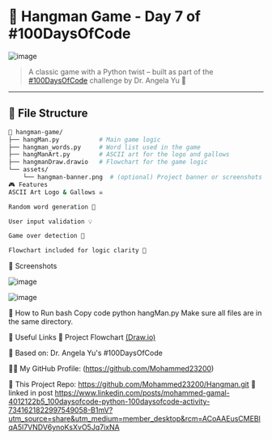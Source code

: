 # 🎯 Hangman Game - Day 7 of #100DaysOfCode

![image](https://github.com/user-attachments/assets/42ae4975-ba28-4a96-8aeb-b5dc452ea07d)



> A classic game with a Python twist – built as part of the [#100DaysOfCode](https://www.udemy.com/course/100-days-of-code/) challenge by Dr. Angela Yu 🚀

---

## 📂 File Structure

```bash
📁 hangman-game/
├── hangMan.py           # Main game logic
├── hangman_words.py     # Word list used in the game
├── hangManArt.py        # ASCII art for the logo and gallows
├── hangmanDraw.drawio   # Flowchart for the game logic
└── assets/
    └── hangman-banner.png  # (optional) Project banner or screenshots
🎮 Features
ASCII Art Logo & Gallows ☠️

Random word generation 🤔

User input validation 💡

Game over detection 🎯

Flowchart included for logic clarity 🧠
```
📸 Screenshots

![image](https://github.com/user-attachments/assets/fa2beb75-54a5-477b-ae7c-fe85328239f3)

![image](https://github.com/user-attachments/assets/7841bc44-0941-4219-970a-363cdad9795e)



📌 How to Run
bash
Copy code
python hangMan.py
Make sure all files are in the same directory.

🔗 Useful Links
📘 Project Flowchart [(Draw.io)](https://drive.google.com/drive/u/1/folders/0ALDuLXuZHvigUk9PVA)

🧠 Based on: Dr. Angela Yu's #100DaysOfCode

🧑‍💻 My GitHub Profile: (https://github.com/Mohammed23200)

📁 This Project Repo: https://github.com/Mohammed23200/Hangman.git
🎉linked in post https://www.linkedin.com/posts/mohammed-gamal-4012122b5_100daysofcode-python-100daysofcode-activity-7341621822997549058-B1mV?utm_source=share&utm_medium=member_desktop&rcm=ACoAAEusCMEBlqA5l7VNDV6ynoKsXvO5Jq7ixNA

